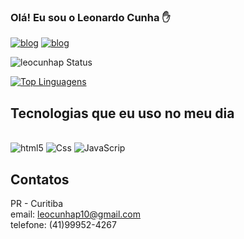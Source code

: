    
  ### Olá! Eu sou o Leonardo Cunha ✋

[![blog](https://img.shields.io/badge/Instagram-E4405F?style=for-the-badge&logo=instagram&logoColor=white)](https://www.instagram.com/leocunhap/?next=%2F)
[![blog](https://img.shields.io/badge/LinkedIn-0077B5?style=for-the-badge&logo=linkedin&logoColor=white)](https://www.linkedin.com/in/l%C3%A9o-cunha/) 

![leocunhap Status](https://github-readme-stats.vercel.app/api?username=leocunhap&show_icons=true)


[![Top Linguagens](https://github-readme-stats.vercel.app/api/top-langs/?username=leocunhap&layout=compact)](https://github.com/leocunhap/github-readme-stats)

##  Tecnologias que eu uso no meu dia
 
 <div style="dysplay: inline_block"><br/>
 <img aling="center" alt="html5" src="https://img.shields.io/badge/HTML5-E34F26?style=for-the-badge&logo=html5&logoColor=white" />
 <img aling="center" alt="Css" src="https://img.shields.io/badge/CSS3-1572B6?style=for-the-badge&logo=css3&logoColor=white" />
 <img aling="center" alt="JavaScrip" src="https://img.shields.io/badge/JavaScript-F7DF1E?style=for-the-badge&logo=javascript&logoColor=black" />
 </div>
 
 
 ## Contatos 
PR - Curitiba <br>
email: leocunhap10@gmail.com <br>
telefone: (41)99952-4267
